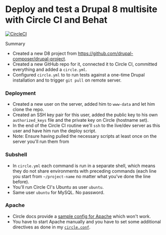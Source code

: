 # Deploy and test a Drupal 8 multisite with Circle CI and Behat 

[![CircleCI](https://circleci.com/gh/leymannx/drupal-circleci-behat.svg?style=svg)](https://circleci.com/gh/leymannx/d8-multisite-behat-travis)

Summary
- Created a new D8 project from https://github.com/drupal-composer/drupal-project.
- Created a new GitHub repo for it, connected it to Circle CI, committed everything and added a `circle.yml`.
- Configured `circle.yml` to to run tests against a one-time Drupal installation and to trigger `git pull` on remote server.

### Deployment
- Created a new user on the server, added him to `www-data` and let him clone the repo.
- Created an SSH key pair for this user, added the public key to his own `authorized_keys` file and the private key on Circle (hostname set).
- In the end of the Circle CI routine we'll `ssh` to the live/dev server as this user and have him run the deploy script.
- Note: Ensure having pulled the necessary scripts at least once on the server you'll run them from

### Subshell
- In `circle.yml` each command is run in a separate shell, which means they do not share environments with preceding commands (each line you start from `~/project-name` no matter what you've done the line before).
- You'll run Circle CI's Ubuntu as user `ubuntu`.
- Same user `ubuntu` for MySQL. No password.

### Apache
- Circle docs provide a [sample config for Apache](https://circleci.com/docs/1.0/language-php/#php-apache) which won't work.
- You have to start Apache manually and you have to set some additional directives as done in my [`circle.conf`](https://github.com/leymannx/drupal-circleci-behat/blob/develop/circle.conf).
